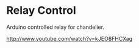 Relay Control
=============

Arduino controlled relay for chandelier.

http://www.youtube.com/watch?v=kJEO8FHCXag
